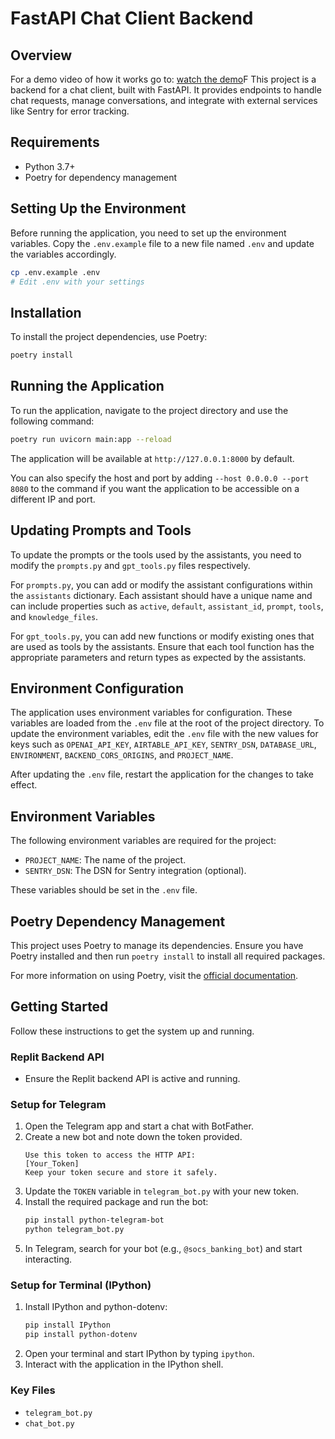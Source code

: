 # FastAPI Chat Client Backend

## Overview
For a demo video of how it works go to: [watch the demo](https://capture.dropbox.com/0ViaHzrWQowe2de)F
This project is a backend for a chat client, built with FastAPI. It provides endpoints to handle chat requests, manage conversations, and integrate with external services like Sentry for error tracking.

## Requirements
- Python 3.7+
- Poetry for dependency management

## Setting Up the Environment
Before running the application, you need to set up the environment variables. Copy the `.env.example` file to a new file named `.env` and update the variables accordingly.

```bash
cp .env.example .env
# Edit .env with your settings
```

## Installation
To install the project dependencies, use Poetry:

```bash
poetry install
```

## Running the Application
To run the application, navigate to the project directory and use the following command:

```bash
poetry run uvicorn main:app --reload
```

The application will be available at `http://127.0.0.1:8000` by default.

You can also specify the host and port by adding `--host 0.0.0.0 --port 8080` to the command if you want the application to be accessible on a different IP and port.

## Updating Prompts and Tools
To update the prompts or the tools used by the assistants, you need to modify the `prompts.py` and `gpt_tools.py` files respectively.

For `prompts.py`, you can add or modify the assistant configurations within the `assistants` dictionary. Each assistant should have a unique name and can include properties such as `active`, `default`, `assistant_id`, `prompt`, `tools`, and `knowledge_files`.

For `gpt_tools.py`, you can add new functions or modify existing ones that are used as tools by the assistants. Ensure that each tool function has the appropriate parameters and return types as expected by the assistants.

## Environment Configuration
The application uses environment variables for configuration. These variables are loaded from the `.env` file at the root of the project directory. To update the environment variables, edit the `.env` file with the new values for keys such as `OPENAI_API_KEY`, `AIRTABLE_API_KEY`, `SENTRY_DSN`, `DATABASE_URL`, `ENVIRONMENT`, `BACKEND_CORS_ORIGINS`, and `PROJECT_NAME`.

After updating the `.env` file, restart the application for the changes to take effect.

## Environment Variables
The following environment variables are required for the project:

- `PROJECT_NAME`: The name of the project.
- `SENTRY_DSN`: The DSN for Sentry integration (optional).

These variables should be set in the `.env` file.

## Poetry Dependency Management
This project uses Poetry to manage its dependencies. Ensure you have Poetry installed and then run `poetry install` to install all required packages.

For more information on using Poetry, visit the [official documentation](https://python-poetry.org/docs/).


## Getting Started

Follow these instructions to get the system up and running.

### Replit Backend API
- Ensure the Replit backend API is active and running.

### Setup for Telegram
1. Open the Telegram app and start a chat with BotFather.
2. Create a new bot and note down the token provided.
    ```
    Use this token to access the HTTP API:
    [Your_Token]
    Keep your token secure and store it safely.
    ```
3. Update the `TOKEN` variable in `telegram_bot.py` with your new token.
4. Install the required package and run the bot:
    ```bash
    pip install python-telegram-bot
    python telegram_bot.py
    ```
5. In Telegram, search for your bot (e.g., `@socs_banking_bot`) and start interacting.

### Setup for Terminal (IPython)
1. Install IPython and python-dotenv:
    ```bash
    pip install IPython
    pip install python-dotenv
    ```
2. Open your terminal and start IPython by typing `ipython`.
3. Interact with the application in the IPython shell.

### Key Files
- `telegram_bot.py`
- `chat_bot.py`

